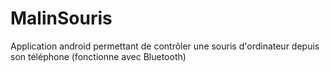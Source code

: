 # MalinSouris
Application android permettant de contrôler une souris d'ordinateur depuis son téléphone (fonctionne avec Bluetooth)
